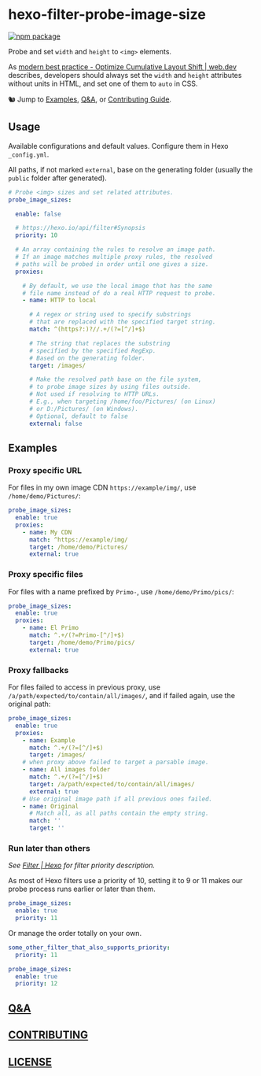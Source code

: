 # hexo-filter-probe-image-size

[![npm package](https://img.shields.io/npm/v/hexo-filter-probe-image-size)](https://www.npmjs.com/package/hexo-filter-probe-image-size)

Probe and set `width` and `height` to `<img>` elements.

As [modern best practice - Optimize Cumulative Layout Shift | web.dev](https://web.dev/optimize-cls/#modern-best-practice) describes, developers should always set the `width` and `height` attributes without units in HTML, and set one of them to `auto` in CSS.

🐿️ Jump to [Examples](#examples), [Q&A][q-a], or [Contributing Guide][contributing].

## Usage

Available configurations and default values. Configure them in Hexo `_config.yml`.

All paths, if not marked `external`, base on the generating folder (usually the `public` folder after generated).

```yaml
# Probe <img> sizes and set related attributes.
probe_image_sizes:

  enable: false

  # https://hexo.io/api/filter#Synopsis
  priority: 10

  # An array containing the rules to resolve an image path.
  # If an image matches multiple proxy rules, the resolved
  # paths will be probed in order until one gives a size.
  proxies:

    # By default, we use the local image that has the same
    # file name instead of do a real HTTP request to probe.
    - name: HTTP to local

      # A regex or string used to specify substrings
      # that are replaced with the specified target string.
      match: ^(https?:)?//.+/(?=[^/]+$)

      # The string that replaces the substring
      # specified by the specified RegExp.
      # Based on the generating folder.
      target: /images/

      # Make the resolved path base on the file system,
      # to probe image sizes by using files outside.
      # Not used if resolving to HTTP URLs.
      # E.g., when targeting /home/foo/Pictures/ (on Linux)
      # or D:/Pictures/ (on Windows).
      # Optional, default to false
      external: false
```

## Examples

### Proxy specific URL

For files in my own image CDN `https://example/img/`, use `/home/demo/Pictures/`:

```yaml
probe_image_sizes:
  enable: true
  proxies:
    - name: My CDN
      match: ^https://example/img/
      target: /home/demo/Pictures/
      external: true
```

### Proxy specific files

For files with a name prefixed by `Primo-`, use `/home/demo/Primo/pics/`:

```yaml
probe_image_sizes:
  enable: true
  proxies:
    - name: El Primo
      match: ^.+/(?=Primo-[^/]+$)
      target: /home/demo/Primo/pics/
      external: true
```

### Proxy fallbacks

For files failed to access in previous proxy, use `/a/path/expected/to/contain/all/images/`, and if failed again, use the original path:

```yaml
probe_image_sizes:
  enable: true
  proxies:
    - name: Example
      match: ^.+/(?=[^/]+$)
      target: /images/
    # when proxy above failed to target a parsable image.
    - name: All images folder
      match: ^.+/(?=[^/]+$)
      target: /a/path/expected/to/contain/all/images/
      external: true
    # Use original image path if all previous ones failed.
    - name: Original
      # Match all, as all paths contain the empty string.
      match: ''
      target: ''
```

### Run later than others

_See [Filter | Hexo](https://hexo.io/api/filter#Synopsis) for filter priority description._

As most of Hexo filters use a priority of 10, setting it to 9 or 11 makes our probe process runs earlier or later than them.

```yaml
probe_image_sizes:
  enable: true
  priority: 11
```

Or manage the order totally on your own.

```yaml
some_other_filter_that_also_supports_priority:
  priority: 11

probe_image_sizes:
  enable: true
  priority: 12
```

## [Q&A][q-a]

## [CONTRIBUTING][contributing]

## [LICENSE](LICENSE)

[q-a]: https://github.com/PaperStrike/hexo-filter-probe-image-size/discussions/categories/q-a
[contributing]: https://github.com/PaperStrike/hexo-filter-probe-image-size/blob/main/.github/CONTRIBUTING.md
